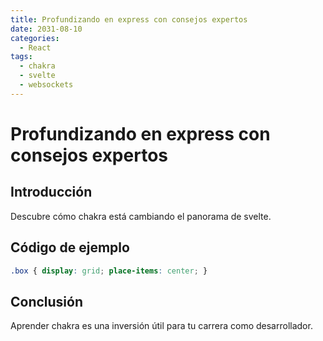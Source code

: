 ```yaml
---
title: Profundizando en express con consejos expertos
date: 2031-08-10
categories:
  - React
tags:
  - chakra
  - svelte
  - websockets
---
```


# Profundizando en express con consejos expertos

## Introducción

Descubre cómo chakra está cambiando el panorama de svelte.

## Código de ejemplo

```css
.box { display: grid; place-items: center; }
```

## Conclusión

Aprender chakra es una inversión útil para tu carrera como desarrollador.